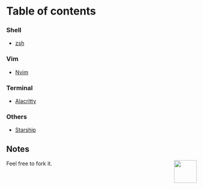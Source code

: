 # Table of contents

### Shell
- [zsh](https://github.com/riceset/dotfiles/blob/main/.zshrc)

### Vim
- [Nvim](https://github.com/riceset/dotfiles/blob/main/.config/nvim/init.vim)

### Terminal

- [Alacritty](https://github.com/riceset/dotfiles/blob/main/.config/alacritty/alacritty.yml)

### Others
- [Starship](httpsgithub.com/riceset/dotfiles/blob/main/starship.toml)

## Notes
<a href="https://github.com/riceset/"><img align='right' src='https://user-images.githubusercontent.com/48802655/110702518-5fc7a700-81d1-11eb-9bff-35a31eb4f6d0.gif' width='60'></a>

Feel free to fork it.
